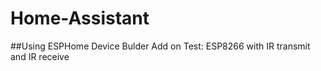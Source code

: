 # Home-Assistant
##Using ESPHome Device Bulder Add on
Test: ESP8266 with IR transmit and IR receive
